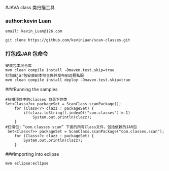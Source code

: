 #JAVA class 类扫描工具


### author:kevin Luan

	email: kevin_Luan@126.com

	git clone https://github.com/kevinLuan/scan-classes.git
	
### 打包成JAR 包命令

	安装包本地仓库
	mvn clean compile install -Dmaven.test.skip=true
	打包成jar包安装到本地仓库并发布到远程私服
	mvn clean compile install deploy -Dmaven.test.skip=true


###Running the samples

	#扫描项目中的classes 目录下的类
	Set<Class<?>> packageSet = ScanClass.scanPackage();
		for (Class<?> clazz : packageSet) {
			if(clazz.toString().indexOf("com.classes")!=-1)
				System.out.println(clazz);	
		}
	#扫描包：“com.classes.scan” 下面的所有Class文件，包括依赖的JAR包
	 Set<Class<?>> packageSet = ScanClass.scanPackage("com.classes.scan");
	 	for (Class<?> clazz : packageSet) {
			System.out.println(clazz);
		}

###Importing into eclipse
	
	mvn eclipse:eclipse
	
